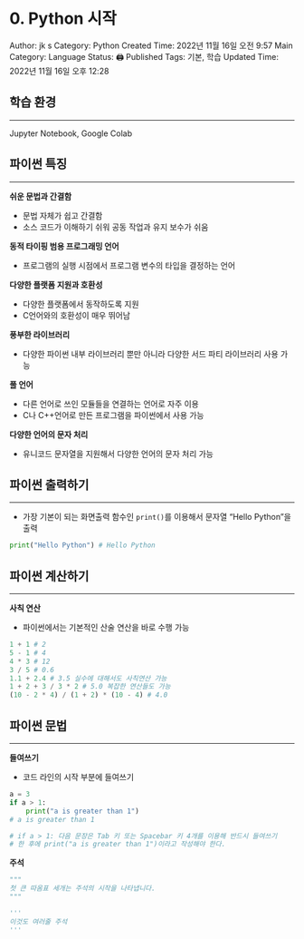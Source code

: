 # 0. Python 시작

Author: jk s
Category: Python
Created Time: 2022년 11월 16일 오전 9:57
Main Category: Language
Status: 🖨 Published
Tags: 기본, 학습
Updated Time: 2022년 11월 16일 오후 12:28

## 학습 환경

---

Jupyter Notebook, Google Colab

## 파이썬 특징

---

**쉬운 문법과 간결함**

- 문법 자체가 쉽고 간결함
- 소스 코드가 이해하기 쉬워 공동 작업과 유지 보수가 쉬움

**동적 타이핑 범용 프로그래밍 언어**

- 프로그램의 실행 시점에서 프로그램 변수의 타입을 결정하는 언어

**다양한 플랫폼 지원과 호환성**

- 다양한 플랫폼에서 동작하도록 지원
- C언어와의 호환성이 매우 뛰어남

**풍부한 라이브러리**

- 다양한 파이썬 내부 라이브러리 뿐만 아니라 다양한 서드 파티 라이브러리 사용 가능

**풀 언어**

- 다른 언어로 쓰인 모듈들을 연결하는 언어로 자주 이용
- C나 C++언어로 만든 프로그램을 파이썬에서 사용 가능

**다양한 언어의 문자 처리**

- 유니코드 문자열을 지원해서 다양한 언어의 문자 처리 가능

## 파이썬 출력하기

---

- 가장 기본이 되는 화면출력 함수인 `print()`를 이용해서 문자열 “Hello Python”을 출력

```python
print("Hello Python") # Hello Python
```

## 파이썬 계산하기

---

**사칙 연산**

- 파이썬에서는 기본적인 산술 연산을 바로 수행 가능

```python
1 + 1 # 2
5 - 1 # 4
4 * 3 # 12
3 / 5 # 0.6
1.1 + 2.4 # 3.5 실수에 대해서도 사칙연산 가능
1 + 2 + 3 / 3 * 2 # 5.0 복잡한 연산들도 가능
(10 - 2 * 4) / (1 + 2) * (10 - 4) # 4.0
```

## 파이썬 문법

---

**들여쓰기**

- 코드 라인의 시작 부분에 들여쓰기

```python
a = 3
if a > 1:
    print("a is greater than 1")
# a is greater than 1

# if a > 1: 다음 문장은 Tab 키 또는 Spacebar 키 4개를 이용해 반드시 들여쓰기 
# 한 후에 print("a is greater than 1")이라고 작성해야 한다.
```

**주석**

```python
"""
첫 큰 따옴표 세개는 주석의 시작을 나타냅니다.
"""

'''
이것도 여러줄 주석
'''

```